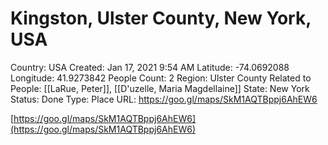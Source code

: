 # Kingston, Ulster County, New York, USA

Country: USA
Created: Jan 17, 2021 9:54 AM
Latitude: -74.0692088
Longitude: 41.9273842
People Count: 2
Region: Ulster County
Related to People: [[LaRue, Peter]], [[D'uzelle, Maria Magdellaine]]
State: New York
Status: Done
Type: Place
URL: https://goo.gl/maps/SkM1AQTBppj6AhEW6

[https://goo.gl/maps/SkM1AQTBppj6AhEW6](https://goo.gl/maps/SkM1AQTBppj6AhEW6)